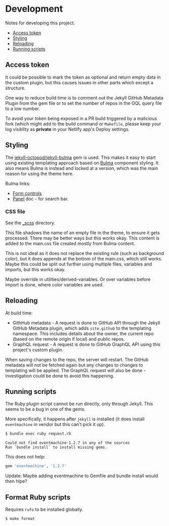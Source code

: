 # Development

Notes for developing this project.

- [Access token](#access-token)
- [Styling](#styling)
- [Reloading](#reloading)
- [Running scripts](#running-scripts)


## Access token

It could be possible to mark the token as optional and return empty data in the custom plugin, but this causes issues in other parts which except a structure.

One way to reduce build time is to comment out the Jekyll GitHub Metadata Plugin from the gem file or to set the number of repos in the GQL query file to a low number.

To avoid your token being exposed in a PR build triggered by a malicious fork (which might add to the build command or `Makefile`, please keep your log visiblity as **private** in your Netlify app's Deploy settings.


## Styling

The [jekyll-octopod/jekyll-bulma](https://github.com/jekyll-octopod/jekyll-bulma) gem is used. This makes it easy to start using existing templating approach based on [Bulma](https://bulma.io/) component styling. It also means Bulma is instead and locked at a version, which was the main reason for using the theme here.

Bulma links:

- [Form controls](https://bulma.io/documentation/form/general/)
- [Panel](https://bulma.io/documentation/components/panel/) doc - for search bar.


### CSS file

See the [\_scss](/_sass/) directory.

This file shadows the name of an empty file in the theme, to ensure it gets processed. There
may be better ways but this works okay. This content is added to the main.css file created mostly
from Bulma content.

This is not ideal as it does not replace the existing rule (such as background color),
but it does appends at the bottom of the main.css, which still works. Maybe this could be split
out further using multiple files, variables and imports, but this works okay.

Maybe override in utilities/derived-variables. Or over variables before import is done, where color variables are used.


## Reloading

At build time:

- GithHub metadata - A request is done to GitHub API through the Jekyll GitHub Metadata plugin, which adds `site.github` to the templating namespace. This includes details about the owner, the current repo (based on the remote origin if local) and public repos.
- GraphQL request - A request is done to GitHub GraphQL API using this project's custom plugin.

When saving changes to the repo, the server will restart. The GitHub metadata will not be fetched again but any changes to changes to templating will be applied. The GraphQL request will also be done - investigation could be done to avoid this happening.


## Running scripts

The Ruby plugin script cannot be run directly, only through Jekyll. This seems to be a bug in one of the gems.

More specifically, it happens after `jekyll` is installed (it does install `eventmachine` in vendor but this can't pick it up).

```sh
$ bundle exec ruby request.rb
```
```
Could not find eventmachine-1.2.7 in any of the sources
Run `bundle install` to install missing gems.
```

This does not help:

```ruby
gem 'eventmachine', '1.2.7'
```

Update: Maybe adding eventmachine to Gemfile and bundle install would then hlpe?


## Format Ruby scripts

Requires `rufo` to be installed globally.

```sh
$ make format
```
